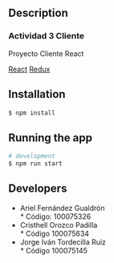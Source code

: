 ## Description

### Actividad 3 Cliente

<p>Proyecto Cliente React
</p>

[React](https://es.reactjs.org/)
[Redux](https://es.redux.js.org/)

## Installation

```bash
$ npm install
```

## Running the app

```bash
# development
$ npm run start


```

## Developers

<ul>
    <li>Ariel Fernández Gualdrón
    </br>
       * Código: 100075326
    </li>
    <li>Cristhell Orozco Padilla
        </br>
       *  Código 100075634
    </li>
    <li>Jorge Iván Tordecilla Ruíz
      </br>
       *  Código 100075145
    </li>
</ul>
